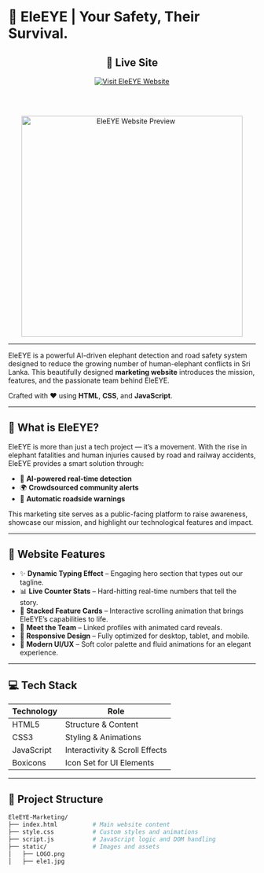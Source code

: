 # 🐘 EleEYE | Your Safety, Their Survival.

<div align="center">

  
  ## 🚀 Live Site
  <a href="https://eleye.site" target="_blank">
    <img src="https://img.shields.io/badge/Visit-EleEYE%20Website-brightgreen?style=for-the-badge&logo=firefox" alt="Visit EleEYE Website">
  </a>

  <br><br>

  <img src="https://eleye.site/static/ele1.jpg" alt="EleEYE Website Preview" width="450">

</div>


---

EleEYE is a powerful AI-driven elephant detection and road safety system designed to reduce the growing number of human-elephant conflicts in Sri Lanka. This beautifully designed **marketing website** introduces the mission, features, and the passionate team behind EleEYE.

Crafted with ❤️ using **HTML**, **CSS**, and **JavaScript**.

---

## 🚀 What is EleEYE?

EleEYE is more than just a tech project — it’s a movement. With the rise in elephant fatalities and human injuries caused by road and railway accidents, EleEYE provides a smart solution through:

- 🧠 **AI-powered real-time detection**
- 🌍 **Crowdsourced community alerts**
- 🚦 **Automatic roadside warnings**

This marketing site serves as a public-facing platform to raise awareness, showcase our mission, and highlight our technological features and impact.

---

## 🎯 Website Features

- ✨ **Dynamic Typing Effect** – Engaging hero section that types out our tagline.
- 📊 **Live Counter Stats** – Hard-hitting real-time numbers that tell the story.
- 🧱 **Stacked Feature Cards** – Interactive scrolling animation that brings EleEYE’s capabilities to life.
- 👥 **Meet the Team** – Linked profiles with animated card reveals.
- 📱 **Responsive Design** – Fully optimized for desktop, tablet, and mobile.
- 🎨 **Modern UI/UX** – Soft color palette and fluid animations for an elegant experience.

---

## 💻 Tech Stack

| Technology | Role                     |
|------------|--------------------------|
| HTML5      | Structure & Content       |
| CSS3       | Styling & Animations      |
| JavaScript | Interactivity & Scroll Effects |
| Boxicons   | Icon Set for UI Elements  |

---

## 📂 Project Structure

```bash
EleEYE-Marketing/
├── index.html          # Main website content
├── style.css           # Custom styles and animations
├── script.js           # JavaScript logic and DOM handling
├── static/             # Images and assets
│   ├── LOGO.png
│   ├── ele1.jpg


